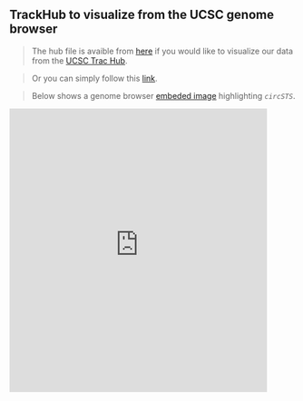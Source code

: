 ## TrackHub to visualize from the UCSC genome browser

> The hub file is avaible from [here](www/TrackHub/hub.txt) if you would like to visualize our data from the [UCSC Trac Hub](https://genome.ucsc.edu/goldenPath/help/hgTrackHubHelp.html). 

> Or you can simply follow this [link](http://genome-euro.ucsc.edu/cgi-bin/hgTracks?hubUrl=https://www.obgyn.cam.ac.uk/placentome/TrackHub/hub.txt&org=human&db=hg38&position=chrX:7425896-7533786&highlight=hg38.chrX:7514882-7516290).

> Below shows a genome browser [embeded image](http://genome-euro.ucsc.edu/cgi-bin/hgRenderTracks?hubUrl=https://www.obgyn.cam.ac.uk/placentome/TrackHub/hub.txt&org=human&db=hg38&position=chrX:7425896-7533786&hgt.reset=1&highlight=hg38.chrX:7514882-7516290) highlighting _`circSTS`_.

<iframe src="http://genome-euro.ucsc.edu/cgi-bin/hgRenderTracks?hubUrl=https://www.obgyn.cam.ac.uk/placentome/TrackHub/hub.txt&org=human&db=hg38&position=chrX:7425896-7533786&hgt.reset=1&highlight=hg38.chrX:7514882-7516290" width="90%" height="500" style="border:none;" title="UCSC embeded TrackHub"></iframe>
